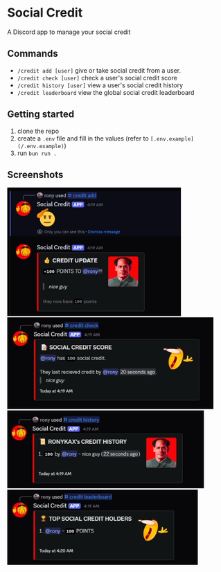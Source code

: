 # Social Credit
A Discord app to manage your social credit

## Commands
- `/credit add [user]` give or take social credit from a user.
- `/credit check [user]` check a user's social credit score
- `/credit history [user]` view a user's social credit history
- `/credit leaderboard` view the global social credit leaderboard

## Getting started
1. clone the repo
2. create a `.env` file and fill in the values (refer to `[.env.example](/.env.example)`)
3. run `bun run .`

## Screenshots
![Screenshot 1](screenshots/1.png)
![Screenshot 2](screenshots/2.png)
![Screenshot 3](screenshots/3.png)
![Screenshot 4](screenshots/4.png)
